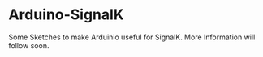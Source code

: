 # Arduino-SignalK
Some Sketches to make Arduinio useful for SignalK. More Information will follow soon.

